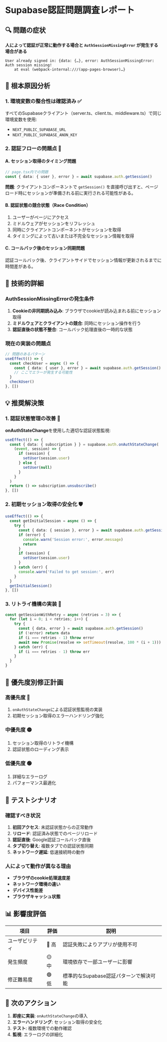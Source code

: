 # Supabase認証問題調査レポート

## 🔍 問題の症状

**人によって認証が正常に動作する場合と `AuthSessionMissingError` が発生する場合がある**

```
User already signed in: {data: {…}, error: AuthSessionMissingError: Auth session missing!
    at eval (webpack-internal:///(app-pages-browser)…}
```

## 🚨 根本原因分析

### 1. 環境変数の整合性は確認済み ✅
すべてのSupabaseクライアント（server.ts、client.ts、middleware.ts）で同じ環境変数を使用:
- `NEXT_PUBLIC_SUPABASE_URL`
- `NEXT_PUBLIC_SUPABASE_ANON_KEY`

### 2. 認証フローの問題点 🔴

#### A. セッション取得のタイミング問題
```typescript
// page.tsx内での問題
const { data: { user }, error } = await supabase.auth.getSession()
```

**問題**: クライアントコンポーネントで `getSession()` を直接呼び出すと、ページロード時にセッションが準備される前に実行される可能性がある。

#### B. 認証状態の競合状態（Race Condition）
1. ユーザーがページにアクセス
2. ミドルウェアがセッションをリフレッシュ
3. 同時にクライアントコンポーネントがセッションを取得
4. タイミングによって古いまたは不完全なセッション情報を取得

#### C. コールバック後のセッション同期問題
認証コールバック後、クライアントサイドでセッション情報が更新されるまでに時間差がある。

## 🔬 技術的詳細

### AuthSessionMissingErrorの発生条件
1. **Cookieの非同期読み込み**: ブラウザでcookieが読み込まれる前にセッション取得
2. **ミドルウェアとクライアントの競合**: 同時にセッション操作を行う
3. **認証直後の状態不整合**: コールバック処理直後の一時的な状態

### 現在の実装の問題点
```typescript
// 問題のあるパターン
useEffect(() => {
  const checkUser = async () => {
    const { data: { user }, error } = await supabase.auth.getSession()
    // ここでエラーが発生する可能性
  }
  checkUser()
}, [])
```

## 💡 推奨解決策

### 1. 認証状態管理の改善 🚀
**onAuthStateChange**を使用した適切な認証状態監視:

```typescript
useEffect(() => {
  const { data: { subscription } } = supabase.auth.onAuthStateChange(
    (event, session) => {
      if (session) {
        setUser(session.user)
      } else {
        setUser(null)
      }
    }
  )
  return () => subscription.unsubscribe()
}, [])
```

### 2. 初期セッション取得の安全化 🛡️
```typescript
useEffect(() => {
  const getInitialSession = async () => {
    try {
      const { data: { session }, error } = await supabase.auth.getSession()
      if (error) {
        console.warn('Session error:', error.message)
        return
      }
      if (session) {
        setUser(session.user)
      }
    } catch (err) {
      console.warn('Failed to get session:', err)
    }
  }
  getInitialSession()
}, [])
```

### 3. リトライ機構の実装 🔄
```typescript
const getSessionWithRetry = async (retries = 3) => {
  for (let i = 0; i < retries; i++) {
    try {
      const { data, error } = await supabase.auth.getSession()
      if (!error) return data
      if (i === retries - 1) throw error
      await new Promise(resolve => setTimeout(resolve, 100 * (i + 1)))
    } catch (err) {
      if (i === retries - 1) throw err
    }
  }
}
```

## 🎯 優先度別修正計画

### 高優先度 🔴
1. `onAuthStateChange`による認証状態監視の実装
2. 初期セッション取得のエラーハンドリング強化

### 中優先度 🟡  
1. セッション取得のリトライ機構
2. 認証状態のローディング表示

### 低優先度 🟢
1. 詳細なエラーログ
2. パフォーマンス最適化

## 🧪 テストシナリオ

### 確認すべき状況
1. **初回アクセス**: 未認証状態からの正常動作
2. **リロード**: 認証済み状態でのページリロード
3. **認証直後**: Google認証コールバック直後
4. **タブ切り替え**: 複数タブでの認証状態同期
5. **ネットワーク遅延**: 低速接続時の動作

### 人によって動作が異なる理由
- **ブラウザのcookie処理速度差**
- **ネットワーク環境の違い**
- **デバイス性能差**
- **ブラウザキャッシュ状態**

## 📊 影響度評価

| 項目 | 評価 | 説明 |
|------|------|------|
| ユーザビリティ | 🔴 高 | 認証失敗によりアプリが使用不可 |
| 発生頻度 | 🟡 中 | 環境依存で一部ユーザーに影響 |
| 修正難易度 | 🟢 低 | 標準的なSupabase認証パターンで解決可能 |

## 🎯 次のアクション

1. **即座に実装**: `onAuthStateChange`の導入
2. **エラーハンドリング**: セッション取得の安全化
3. **テスト**: 複数環境での動作確認
4. **監視**: エラーログの詳細化

